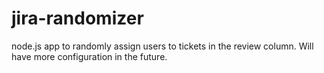 # jira-randomizer
node.js app to randomly assign users to tickets in the review column. Will have more configuration in the future.
